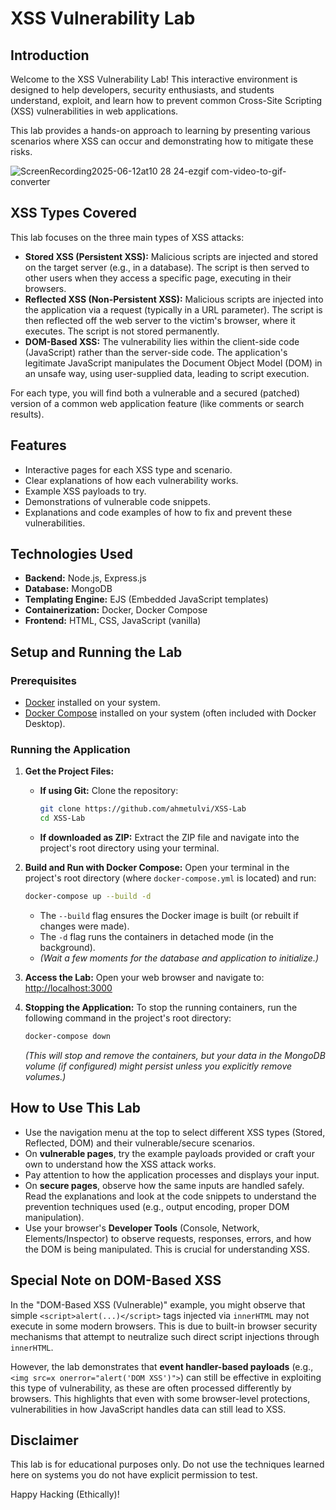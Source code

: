 # XSS Vulnerability Lab

## Introduction

Welcome to the XSS Vulnerability Lab! This interactive environment is designed to help developers, security enthusiasts, and students understand, exploit, and learn how to prevent common Cross-Site Scripting (XSS) vulnerabilities in web applications.

This lab provides a hands-on approach to learning by presenting various scenarios where XSS can occur and demonstrating how to mitigate these risks.


![ScreenRecording2025-06-12at10 28 24-ezgif com-video-to-gif-converter](https://github.com/user-attachments/assets/2a5a2e9b-96af-4a84-8680-ca07fc9b7cc6)

## XSS Types Covered

This lab focuses on the three main types of XSS attacks:

- **Stored XSS (Persistent XSS):** Malicious scripts are injected and stored on the target server (e.g., in a database). The script is then served to other users when they access a specific page, executing in their browsers.
- **Reflected XSS (Non-Persistent XSS):** Malicious scripts are injected into the application via a request (typically in a URL parameter). The script is then reflected off the web server to the victim's browser, where it executes. The script is not stored permanently.
- **DOM-Based XSS:** The vulnerability lies within the client-side code (JavaScript) rather than the server-side code. The application's legitimate JavaScript manipulates the Document Object Model (DOM) in an unsafe way, using user-supplied data, leading to script execution.

For each type, you will find both a vulnerable and a secured (patched) version of a common web application feature (like comments or search results).

## Features

- Interactive pages for each XSS type and scenario.
- Clear explanations of how each vulnerability works.
- Example XSS payloads to try.
- Demonstrations of vulnerable code snippets.
- Explanations and code examples of how to fix and prevent these vulnerabilities.

## Technologies Used

- **Backend:** Node.js, Express.js
- **Database:** MongoDB
- **Templating Engine:** EJS (Embedded JavaScript templates)
- **Containerization:** Docker, Docker Compose
- **Frontend:** HTML, CSS, JavaScript (vanilla)

## Setup and Running the Lab

### Prerequisites

- [Docker](https://www.docker.com/get-started) installed on your system.
- [Docker Compose](https://docs.docker.com/compose/install/) installed on your system (often included with Docker Desktop).

### Running the Application

1.  **Get the Project Files:**

    - **If using Git:** Clone the repository:
      ```bash
      git clone https://github.com/ahmetulvi/XSS-Lab
      cd XSS-Lab 
      ```
    - **If downloaded as ZIP:** Extract the ZIP file and navigate into the project's root directory using your terminal.

2.  **Build and Run with Docker Compose:**
    Open your terminal in the project's root directory (where `docker-compose.yml` is located) and run:

    ```bash
    docker-compose up --build -d
    ```

    - The `--build` flag ensures the Docker image is built (or rebuilt if changes were made).
    - The `-d` flag runs the containers in detached mode (in the background).
    - _(Wait a few moments for the database and application to initialize.)_

3.  **Access the Lab:**
    Open your web browser and navigate to:
    [http://localhost:3000](http://localhost:3000)

4.  **Stopping the Application:**
    To stop the running containers, run the following command in the project's root directory:
    ```bash
    docker-compose down
    ```
    _(This will stop and remove the containers, but your data in the MongoDB volume (if configured) might persist unless you explicitly remove volumes.)_

## How to Use This Lab

- Use the navigation menu at the top to select different XSS types (Stored, Reflected, DOM) and their vulnerable/secure scenarios.
- On **vulnerable pages**, try the example payloads provided or craft your own to understand how the XSS attack works.
- Pay attention to how the application processes and displays your input.
- On **secure pages**, observe how the same inputs are handled safely. Read the explanations and look at the code snippets to understand the prevention techniques used (e.g., output encoding, proper DOM manipulation).
- Use your browser's **Developer Tools** (Console, Network, Elements/Inspector) to observe requests, responses, errors, and how the DOM is being manipulated. This is crucial for understanding XSS.

## Special Note on DOM-Based XSS

In the "DOM-Based XSS (Vulnerable)" example, you might observe that simple `<script>alert(...)</script>` tags injected via `innerHTML` may not execute in some modern browsers. This is due to built-in browser security mechanisms that attempt to neutralize such direct script injections through `innerHTML`.

However, the lab demonstrates that **event handler-based payloads** (e.g., `<img src=x onerror="alert('DOM XSS')">`) can still be effective in exploiting this type of vulnerability, as these are often processed differently by browsers. This highlights that even with some browser-level protections, vulnerabilities in how JavaScript handles data can still lead to XSS.

## Disclaimer

This lab is for educational purposes only. Do not use the techniques learned here on systems you do not have explicit permission to test.

Happy Hacking (Ethically)!
